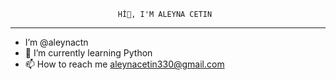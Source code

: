                             Hİ👋, I'M ALEYNA CETIN
---------------------------------------------------------------------------------------
-  I’m @aleynactn
- 🌱 I’m currently learning Python
- 📫 How to reach me aleynacetin330@gmail.com


<!---
aleynactn/aleynactn is a ✨ special ✨ repository because its `README.md` (this file) appears on your GitHub profile.
You can click the Preview link to take a look at your changes.
--->
